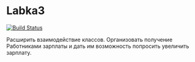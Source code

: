 # Labka3

[![Build Status](https://travis-ci.org/ReshetnevMihail/Labka3.svg?branch=master)](https://travis-ci.org/ReshetnevMihail/Labka3)

Расширить взаимодействие классов. Организовать получение Работниками зарплаты и дать им возможность попросить увеличить зарплату. 
